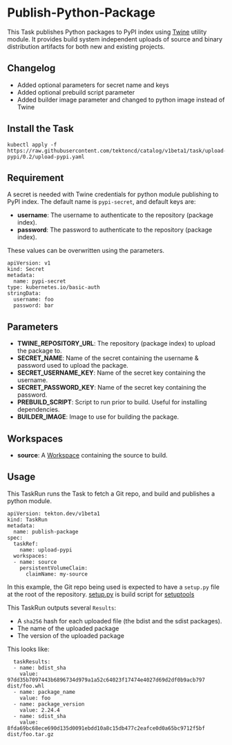 # Publish-Python-Package

This Task publishes Python packages to PyPI index using [Twine](https://pypi.org/project/twine/) utility module. It provides build system independent uploads of source and binary distribution artifacts for both new and existing projects.

## Changelog

- Added optional parameters for secret name and keys
- Added optional prebuild script parameter
- Added builder image parameter and changed to python image instead of Twine

## Install the Task

```
kubectl apply -f https://raw.githubusercontent.com/tektoncd/catalog/v1beta1/task/upload-pypi/0.2/upload-pypi.yaml
```
## Requirement

A secret is needed with Twine credentials for python module publishing to PyPI index. The default name is `pypi-secret`, and default keys are:

- **username**: The username to authenticate to the repository (package index).
- **password**: The password to authenticate to the repository (package index).

These values can be overwritten using the parameters.

```
apiVersion: v1
kind: Secret
metadata:
  name: pypi-secret
type: kubernetes.io/basic-auth
stringData:
  username: foo
  password: bar
```

## Parameters

* **TWINE_REPOSITORY_URL**: The repository (package index) to upload the package to.
* **SECRET_NAME**: Name of the secret containing the username & password used to upload the package.
* **SECRET_USERNAME_KEY**: Name of the secret key containing the username.
* **SECRET_PASSWORD_KEY**: Name of the secret key containing the password.
* **PREBUILD_SCRIPT**: Script to run prior to build. Useful for installing dependencies.
* **BUILDER_IMAGE**: Image to use for building the package.

## Workspaces

* **source**: A [Workspace](https://github.com/tektoncd/pipeline/blob/main/docs/workspaces.md) containing the source to build.

## Usage

This TaskRun runs the Task to fetch a Git repo, and build and publishes a python module.

```
apiVersion: tekton.dev/v1beta1
kind: TaskRun
metadata:
  name: publish-package
spec:
  taskRef:
    name: upload-pypi
  workspaces:
  - name: source
    persistentVolumeClaim:
      claimName: my-source
```

In this example, the Git repo being used is expected to have a `setup.py` file at the root of the repository. [setup.py](https://packaging.python.org/tutorials/packaging-projects/#creating-setup-py) is build script for [setuptools](https://pypi.org/project/setuptools/)

This TaskRun outputs several `Results`:

- A `sha256` hash for each uploaded file (the bdist and the sdist packages).
- The name of the uploaded package
- The version of the uploaded package

This looks like:

```
  taskResults:
  - name: bdist_sha
    value: 97dd35b7097443b6896734d979a1a52c64023f17474e4027d69d2df0b9acb797  dist/foo.whl
  - name: package_name
    value: foo
  - name: package_version
    value: 2.24.4
  - name: sdist_sha
    value: 8fda69bc68ece690d135d0091ebdd10a8c15db477c2eafce0d0a65bc9712f5bf  dist/foo.tar.gz
```
